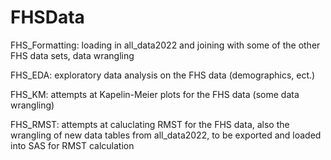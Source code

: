 # FHSData


FHS_Formatting: loading in all_data2022 and joining with some of the other FHS data sets, data wrangling

FHS_EDA: exploratory data analysis on the FHS data (demographics, ect.)

FHS_KM: attempts at Kapelin-Meier plots for the FHS data (some data wrangling)

FHS_RMST: attempts at caluclating RMST for the FHS data, also the wrangling of new data tables from all_data2022, to be exported and loaded into SAS for RMST calculation
